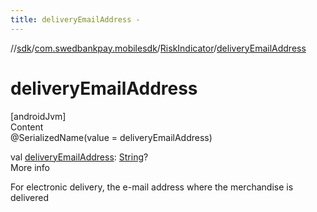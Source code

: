 ```yaml
---
title: deliveryEmailAddress -
---
```

//[sdk](../../../index)/[com.swedbankpay.mobilesdk](../index)/[RiskIndicator](index)/[deliveryEmailAddress](delivery-email-address)



# deliveryEmailAddress  
[androidJvm]  
Content  
@SerializedName(value = deliveryEmailAddress)  
  
val [deliveryEmailAddress](delivery-email-address): [String](https://kotlinlang.org/api/latest/jvm/stdlib/kotlin/-string/index.html)?  
More info  


For electronic delivery, the e-mail address where the merchandise is delivered

  



